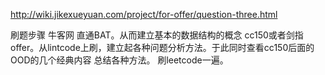 http://wiki.jikexueyuan.com/project/for-offer/question-three.html

刷题步骤 
牛客网 直通BAT。从而建立基本的数据结构的概念
cc150或者剑指offer。从lintcode上刷，建立起各种问题分析方法。于此同时查看cc150后面的OOD的几个经典内容
总结各种方法。
刷leetcode一遍。
